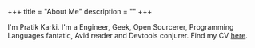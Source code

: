 +++
title = "About Me"
description = ""
+++

I'm Pratik Karki.
I'm a Engineer, Geek, Open Sourcerer, Programming Languages fantatic, Avid reader and Devtools conjurer.
Find my CV [here](https://github.com/prertik/source/raw/main/static/cv.pdf).

